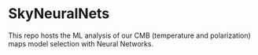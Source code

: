 # SkyNeuralNets
This repo hosts the ML analysis of our CMB (temperature and polarization) maps model selection with Neural Networks.
